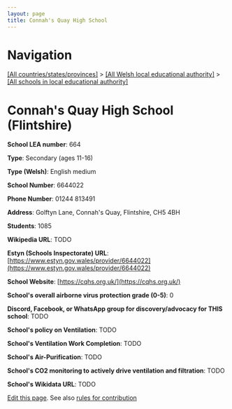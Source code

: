 ```yaml
---
layout: page
title: Connah's Quay High School
---
```

# Navigation

[[All countries/states/provinces]](../../..) > [[All Welsh local educational authority]](../..) > [[All schools in local educational authority]](..)

# Connah's Quay High School (Flintshire)

**School LEA number**: 664

**Type**: Secondary (ages 11-16)

**Type (Welsh)**: English medium

**School Number**: 6644022

**Phone Number**: 01244 813491

**Address**: Golftyn Lane, Connah's Quay, Flintshire, CH5 4BH

**Students**: 1085

**Wikipedia URL**: TODO

**Estyn (Schools Inspectorate) URL**: [https://www.estyn.gov.wales/provider/6644022](https://www.estyn.gov.wales/provider/6644022)

**School Website**: [https://cqhs.org.uk/](https://cqhs.org.uk/)

**School's overall airborne virus protection grade (0-5)**: 0

**Discord, Facebook, or WhatsApp group for discovery/advocacy for THIS school**: TODO

**School's policy on Ventilation**: TODO

**School's Ventilation Work Completion**: TODO

**School's Air-Purification**: TODO

**School's CO2 monitoring to actively drive ventilation and filtration**: TODO

**School's Wikidata URL**: TODO




[Edit this page](https://github.com/ventilate-schools/Wales/edit/prif/./Flintshire/Connah's_Quay_High_School.md). See also [rules for contribution](../../../contribution-rules/)